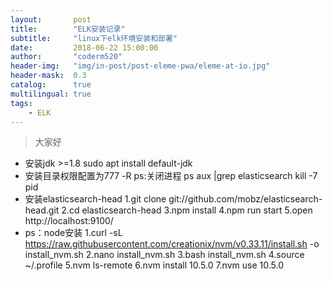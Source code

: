 ```yaml
---
layout:       post
title:        "ELK安装记录"
subtitle:     "linux下elk环境安装和部署"
date:         2018-06-22 15:00:00
author:       "coderm520"
header-img:   "img/in-post/post-eleme-pwa/eleme-at-io.jpg"
header-mask:  0.3
catalog:      true
multilingual: true
tags:
    - ELK
---
```



<!-- Chinese Version -->
<!-- <div class="zh post-container">
    {% capture about_zh %}{% include posts/2017-07-12-upgrading-eleme-to-pwa/zh.md %}{% endcapture %}
    {{ about_zh | markdownify }}
</div> -->

<!-- English Version -->
<!-- <div class="en post-container">
    {% capture about_en %}{% include posts/2017-07-12-upgrading-eleme-to-pwa/en.md %}{% endcapture %}
    {{ about_en | markdownify }}
</div> -->

>大家好
<!-- <div class="zh post-container"> -->
- 安装jdk >=1.8  sudo apt install default-jdk 
- 安装目录权限配置为777   -R
  ps:关闭进程
        ps aux |grep elasticsearch
        kill -7 pid
- 安装elasticsearch-head
    1.git clone git://github.com/mobz/elasticsearch-head.git
    2.cd elasticsearch-head
    3.npm install
    4.npm run start
    5.open http://localhost:9100/      
- ps：node安装
    1.curl -sL https://raw.githubusercontent.com/creationix/nvm/v0.33.11/install.sh -o install_nvm.sh
    2.nano install_nvm.sh
    3.bash install_nvm.sh
    4.source ~/.profile
    5.nvm ls-remote
    6.nvm install 10.5.0
    7.nvm use 10.5.0
<!-- </div> -->
